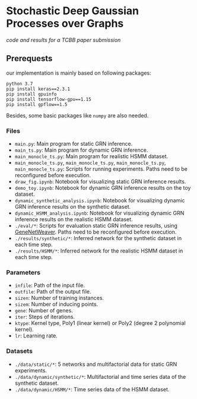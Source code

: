 # Stochastic Deep Gaussian Processes over Graphs
*code and results for a TCBB paper submission*


## Prerequests
our implementation is mainly based on following packages:

```
python 3.7
pip install keras==2.3.1
pip install gpuinfo
pip install tensorflow-gpu==1.15
pip install gpflow==1.5
```

Besides, some basic packages like `numpy` are also needed.

### Files

- `main.py`: Main program for static GRN inference.
- `main_ts.py`: Main program for dynamic GRN inference.
- `main_monocle_ts.py`: Main program for realistic HSMM dataset.
- `main_monocle_ts.py`, `main_monocle_ts.py`, `main_monocle_ts.py`, `main_monocle_ts.py`: Scripts for running experiments. Paths need to be reconfigured before execution.
- `draw_fig.ipynb`: Notebook for visualizing static GRN inference results.
- `demo_toy.ipynb`: Notebook for dynamic GRN inference results on the toy dataset.
- `dynamic_synthetic_analysis.ipynb`: Notebook for visualizing dynamic GRN inference results on the synthetic dataset.
- `dynamic_HSMM_analysis.ipynb`: Notebook for visualizing dynamic GRN inference results on the realistic HSMM dataset.
- `./eval/*`:  Scripts for evaluation static GRN inference results, using [GeneNetWeaver](https://github.com/tschaffter/gnw).  Paths need to be reconfigured before execution.
- `./results/synthetic/*`:  Inferred network for the synthetic dataset in each time step.
- `./results/HSMM/*`:  Inferred network for the realistic HSMM dataset in each time step.

### Parameters

- `infile`: Path of the input file.
- `outfile`: Path of the output file.
- `sizen`: Number of training instances.
- `sizem`: Number of inducing points.
- `gene`: Number of genes.
- `iter`: Steps of iterations.
- `ktype`: Kernel type, Poly1 (linear kernel) or Poly2 (degree 2 polynomial kernel).
- `lr`: Learning rate.

### Datasets

- `./data/static/*`: 5 networks and multifactorial data for static GRN experiments.
- `./data/dynamic/synthetic/*`: Multifactorial and time series data of the synthetic dataset.
- `./data/dynamic/HSMM/*`: Time series data of the HSMM dataset.